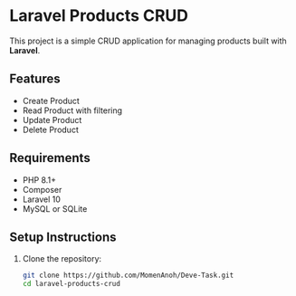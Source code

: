 # Laravel Products CRUD

This project is a simple CRUD application for managing products built with **Laravel**.

## Features
- Create Product
- Read Product with filtering
- Update Product
- Delete Product

## Requirements
- PHP 8.1+
- Composer
- Laravel 10
- MySQL or SQLite

## Setup Instructions
1. Clone the repository:
   ```bash
   git clone https://github.com/MomenAnoh/Deve-Task.git
   cd laravel-products-crud
